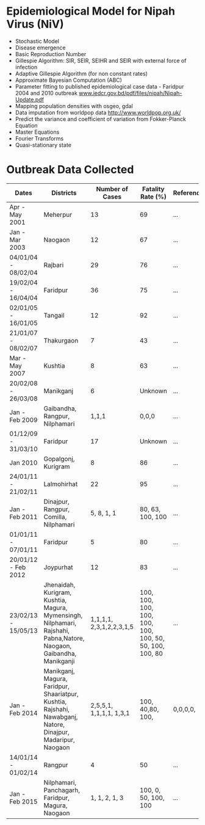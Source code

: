 # Epidemiological Model for Nipah Virus (NiV) 

- Stochastic Model 
- Disease emergence
- Basic Reproduction Number
- Gillespie Algorithm: SIR, SEIR, SEIHR and SEIR with external force of infection
- Adaptive Gillespie Algorithm (for non constant rates)
- Approximate Bayesian Computation (ABC)
- Parameter fitting to published epidemiological case data - Faridpur 2004 and 2010 outbreak www.iedcr.gov.bd/pdf/files/nipah/Nipah-Update.pdf
- Mapping population densities with osgeo, gdal
- Data imputation from worldpop data http://www.worldpop.org.uk/ 
- Predict the variance and coefficient of variation from Fokker-Planck Equation
- Master Equations 
- Fourier Transforms 
- Quasi-stationary state

# Outbreak Data Collected

| Dates | Districts | Number of Cases | Fatality Rate (%) | Reference|
| ------------ | -------- |-------| ------------ | -------- |
| Apr - May 2001 | Meherpur | 13 | 69 | ... |
|Jan - Mar 2003 | Naogaon | 12 | 67 | ...|
|04/01/04 - 08/02/04 | Rajbari | 29 | 76 | ...|
|19/02/04 - 16/04/04 | Faridpur | 36 | 75 | ...|
|02/01/05 - 16/01/05 | Tangail | 12 | 92 | ...|
|21/01/07 - 08/02/07 | Thakurgaon | 7 | 43| ...|
|Mar - May 2007 | Kushtia | 8 | 63 | ...|
|20/02/08 - 26/03/08 | Manikganj | 6 | Unknown | ...|
|Jan - Feb 2009 | Gaibandha, Rangpur, Nilphamari | 1,1,1 | 0,0,0 | ...|
|01/12/09 - 31/03/10 | Faridpur | 17 | Unknown |...| 
|Jan 2010 | Gopalgonj, Kurigram | 8 | 86 |... |
|24/01/11 - 21/02/11 | Lalmohirhat | 22 | 95 | ...|
|Jan - Feb 2011 | Dinajpur, Rangpur, Comilla, Nilphamari | 5, 8, 1, 1 | 80, 63, 100, 100 |... |
|01/01/11 - 07/01/11 | Faridpur | 5 | 80 | ... |
|20/01/12 - Feb 2012 | Joypurhat | 12 | 83 | ...|
|23/02/13 - 15/05/13 | Jhenaidah, Kurigram, Kushtia, Magura, Mymensingh, Nilphamari, Rajshahi, Pabna,Natore, Naogaon, Gaibandha, Manikganji |  1,1,1,1, 2,3,1,2,2,3,1,5 | 100, 100, 100, 100, 100, 100, 100, 50, 50, 100, 100, 80  | ...|
|Jan - Feb 2014 | Manikganj, Magura, Faridpur, Shaariatpur, Kushtia, Rajshahi, Nawabganj, Natore, Dinajpur, Madaripur, Naogaon | 2,5,5,1, 1,1,1,1, 1,3,1 |100, 40,80, 100, | 0,0,0,0, | 0, 67, 100 | ...|
|14/01/14 - 01/02/14 | Rangpur | 4 | 50 | ... |
|Jan - Feb 2015 | Nilphamari, Panchagarh, Faridpur, Magura, Naogaon |1, 1, 2, 1, 3 | 100, 0, 50, 100, 100|... |
